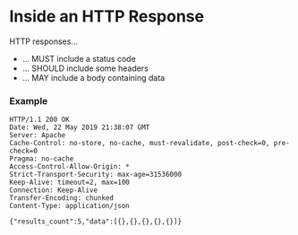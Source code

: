 # Inside an HTTP Response

HTTP responses...

* ... MUST include a status code
* ... SHOULD include some headers
* ... MAY include a body containing data

### Example

```
HTTP/1.1 200 OK
Date: Wed, 22 May 2019 21:38:07 GMT
Server: Apache
Cache-Control: no-store, no-cache, must-revalidate, post-check=0, pre-check=0
Pragma: no-cache
Access-Control-Allow-Origin: *
Strict-Transport-Security: max-age=31536000
Keep-Alive: timeout=2, max=100
Connection: Keep-Alive
Transfer-Encoding: chunked
Content-Type: application/json

{"results_count":5,"data":[{},{},{},{},{}]}
```
